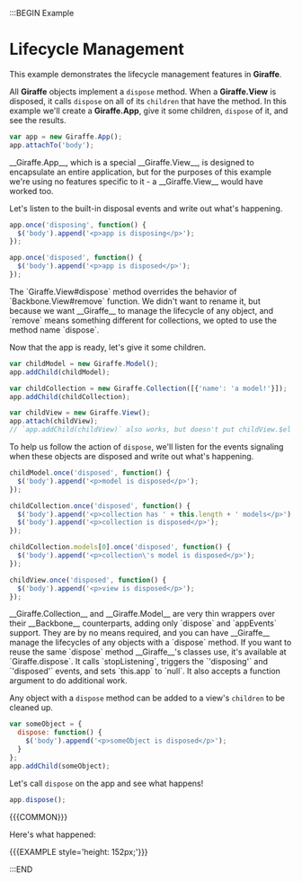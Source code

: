 :::BEGIN Example

# Lifecycle Management

This example demonstrates the lifecycle management features in __Giraffe__.

All __Giraffe__ objects implement a `dispose` method. When a __Giraffe.View__ is
disposed, it calls `dispose` on all of its `children` that have the method. In
this example we'll create a __Giraffe.App__, give it some children, `dispose` of
it, and see the results.

```js
var app = new Giraffe.App();
app.attachTo('body');
```

<div class="note">
__Giraffe.App__, which is a special __Giraffe.View__, is designed to encapsulate
an entire application, but for the purposes of this example we're using no
features specific to it - a __Giraffe.View__ would have worked too.
</div>

Let's listen to the built-in disposal events and write out what's happening.

```js
app.once('disposing', function() {
  $('body').append('<p>app is disposing</p>');
});

app.once('disposed', function() {
  $('body').append('<p>app is disposed</p>');
});
```

<div class='note'>
The `Giraffe.View#dispose` method overrides the behavior of
`Backbone.View#remove` function. We didn't want to rename it, but because we
want __Giraffe__ to manage the lifecycle of any object, and `remove` means
something different for collections, we opted to use the method name `dispose`.
</div>

Now that the app is ready, let's give it some children.

```js
var childModel = new Giraffe.Model();
app.addChild(childModel);

var childCollection = new Giraffe.Collection([{'name': 'a model!'}]);
app.addChild(childCollection);

var childView = new Giraffe.View();
app.attach(childView);
// `app.addChild(childView)` also works, but doesn't put childView.$el in app.$el
```

To help us follow the action of `dispose`, we'll listen for the events signaling
when these objects are disposed and write out what's happening.

```js
childModel.once('disposed', function() {
  $('body').append('<p>model is disposed</p>');
});

childCollection.once('disposed', function() {
  $('body').append('<p>collection has ' + this.length + ' models</p>');
  $('body').append('<p>collection is disposed</p>');
});

childCollection.models[0].once('disposed', function() {
  $('body').append('<p>collection\'s model is disposed</p>');
});

childView.once('disposed', function() {
  $('body').append('<p>view is disposed</p>');
});
```

<div class='note'>
__Giraffe.Collection__ and __Giraffe.Model__ are very thin wrappers over their
__Backbone__ counterparts, adding only `dispose` and `appEvents` support. They
are by no means required, and you can have __Giraffe__ manage the lifecycles of
any objects with a `dispose` method. If you want to reuse the same `dispose`
method __Giraffe__'s classes use, it's available at `Giraffe.dispose`. It calls
`stopListening`, triggers the `'disposing'` and `'disposed'` events, and sets
`this.app` to `null`. It also accepts a function argument to do additional work.
</div>

Any object with a `dispose` method can be added to a view's `children` to be
cleaned up.

```js
var someObject = {
  dispose: function() {
    $('body').append('<p>someObject is disposed</p>');
  }
};
app.addChild(someObject);
```

Let's call `dispose` on the app and see what happens!

```js
app.dispose();
```

{{{COMMON}}}

Here's what happened:

{{{EXAMPLE style='height: 152px;'}}}


:::END
